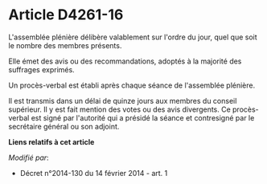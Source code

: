 # Article D4261-16

L'assemblée plénière délibère valablement sur l'ordre du jour, quel que soit le nombre des membres présents. 

Elle émet des avis ou des recommandations, adoptés à la majorité des suffrages exprimés. 

Un procès-verbal est établi après chaque séance de l'assemblée plénière. 

Il est transmis dans un délai de quinze jours aux membres du conseil supérieur. Il y est fait mention des votes ou des avis
divergents. Ce procès-verbal est signé par l'autorité qui a présidé la séance et contresigné par le secrétaire général ou son
adjoint.

**Liens relatifs à cet article**

_Modifié par_:

  - Décret n°2014-130 du 14 février 2014 - art. 1
